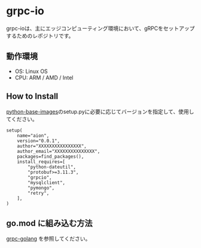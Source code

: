 # grpc-io
grpc-ioは、主にエッジコンピューティング環境において、gRPCをセットアップするためのレポジトリです。  

## 動作環境

* OS: Linux OS  
* CPU: ARM / AMD / Intel  

## How to Install
[python-base-images](https://github.com/latonaio/python-base-images)のsetup.pyに必要に応じてバージョンを指定して、使用してください。

```
setup(
    name="aion",
    version="0.0.1",
    author="XXXXXXXXXXXXXXXX",
    author_email="XXXXXXXXXXXXXXX",
    packages=find_packages(),
    install_requires=[
        "python-dateutil",
        "protobuf>=3.11.3",
        "grpcio",
        "mysqlclient",
        "pymongo",
        "retry",
    ],
)
```

## go.mod に組み込む方法
[grpc-golang](https://github.com/latonaio/grpc-golang) を参照してください。
